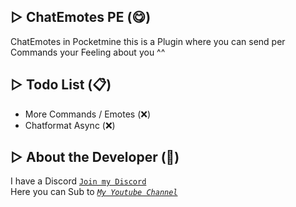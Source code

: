 ## ▷ ChatEmotes PE (😋)
ChatEmotes in Pocketmine
this is a Plugin where you can send per Commands your Feeling about you ^^



## ▷ Todo List (📋)
- More Commands / Emotes (❌)
- Chatformat Async (❌)

## ▷ About the Developer (🤖)
I have a Discord [``Join my Discord``](https://red.serverfarmer.at/discord "Join overhere ^^")<br>
Here you can Sub to [*``My Youtube Channel``*](https://red.serverfarmer.at/youtube "Sub to Me ^^")

